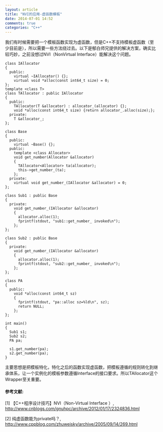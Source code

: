```yaml
---
layout: article
title: "NVI的应用-虚函数模板"
date: 2014-07-01 14:52
comments: true
categories: "C++"
---
```


  我们有时候需要把一个模板函数实现为虚函数，但是C++不支持模板虚函数（至少目前是），所以需要一些方法绕过去。以下是郁白师兄提供的解决方案，确实比较巧妙，之前没想过NVI（NonVirtual Interface）能解决这个问题。

	class IAllocator
	{
	  public:
	    virtual ~IAllocator() {};
	    virtual void *alloc(const int64_t size) = 0;
	};
	template <class T>
	class TAllocator : public IAllocator
	{
	  public:
	    TAllocator(T &allocator) : allocator_(allocator) {};
	    void *alloc(const int64_t size) {return allocator_.alloc(size);};
	  private:
	    T &allocator_;
	};

	class Base
	{
	  public:
	    virtual ~Base() {};
	  public:
	    template <class Allocator>
	    void get_number(Allocator &allocator)
	    {
	      TAllocator<Allocator> ta(allocator);
	      this->get_number_(ta);
	    };
	  private:
	    virtual void get_number_(IAllocator &allocator) = 0;
	};

	class Sub1 : public Base
	{
	  private:
	    void get_number_(IAllocator &allocator)
	    {
	      allocator.alloc(1);
	      fprintf(stdout, "sub1::get_number_ invoked\n");
	    };
	};

	class Sub2 : public Base
	{
	  private:
	    void get_number_(IAllocator &allocator)
	    {
	      allocator.alloc(1);
	      fprintf(stdout, "sub2::get_number_ invoked\n");
	    };
	};

	class PA
	{
	  public:
	    void *alloc(const int64_t sz)
	    {
	      fprintf(stdout, "pa::alloc sz=%ld\n", sz);
	      return NULL;
	    };
	};

	int main()
	{
	  Sub1 s1;
	  Sub2 s2;
	  PA pa;

	  s1.get_number(pa);
	  s2.get_number(pa);
	}

  主要思想是把模板特化，特化之后的函数实现虚函数，把模板遵循的规则转化到继承体系，让一个实例化的模板参数遵循Interface的接口要求。所以TAllocator这个Wrapper至关重要。


[1]: http://www.cnblogs.com/gnuhpc/archive/2012/01/17/2324836.html "【C++程序设计技巧】NVI（Non-Virtual Interface ）"
[2]: http://www.cppblog.com/zhuweisky/archive/2005/09/14/269.html "纯虚函数能为private吗？"


#### 参考文献:

  \[1] 【C++程序设计技巧】NVI（Non-Virtual Interface ）, <http://www.cnblogs.com/gnuhpc/archive/2012/01/17/2324836.html>
 
  \[2] 纯虚函数能为private吗？, <http://www.cppblog.com/zhuweisky/archive/2005/09/14/269.html>
